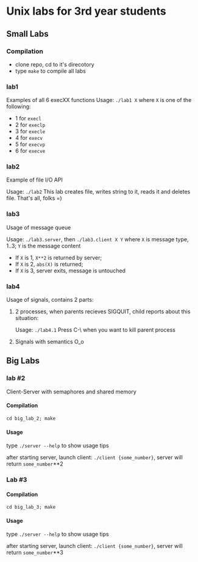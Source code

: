 Unix labs for 3rd year students
================================

## Small Labs

### Compilation

* clone repo, cd to it's direcotory
* type `make` to compile all labs

### lab1

Examples of all 6 execXX functions
Usage: `./lab1 X`
where `X` is one of the following:

* 1 for `execl`
* 2 for `execlp`
* 3 for `execle`
* 4 for `execv`
* 5 for `execvp`
* 6 for `execve`

### lab2

Example of file I/O API

Usage: `./lab2`
This lab creates file, writes string to it, reads it and deletes file.
That's all, folks =)

### lab3

Usage of message queue

Usage: `./lab3.server`, then `./lab3.client X Y`
where `X` is message type, 1..3; `Y` is the message content

* If `X` is 1, `X**2` is returned by server;
* If `X` is 2, `abs(X)` is returned;
* If `X` is 3, server exits, message is untouched

### lab4

Usage of signals, contains 2 parts:

1. 2 processes, when parents recieves SIGQUIT, child reports about this situation:

    Usage: `./lab4.1`
    Press C-\\ when you want to kill parent process

2. Signals with semantics O\_o

## Big Labs

### lab #2

Client-Server with semaphores and shared memory

#### Compilation

`cd big_lab_2; make`

#### Usage

type `./server --help` to show usage tips

after starting server, launch client: `./client {some_number}`, server will return `some_number`\*\*2

### Lab #3

#### Compilation

`cd big_lab_3; make`

#### Usage

type `./server --help` to show usage tips

after starting server, launch client: `./client {some_number}`, server will return `some_number`\*\*3

